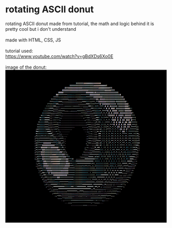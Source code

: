 # rotating ASCII donut

rotating ASCII donut made from tutorial, the math and logic behind it is pretty cool but i don't understand
</br>
</br>
made with HTML, CSS, JS
</br>
</br>
tutorial used:
</br>
<https://www.youtube.com/watch?v=gBdXDs6Xo0E>
</br>
</br>
image of the donut:
</br>
![image](./__project_image__/image.png)
